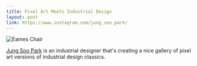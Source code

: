 ```yaml
---
title: Pixel Art Meets Industrial Design
layout: post
link: https://www.instagram.com/jung_soo_park/
---
```


![Eames Chair](http://carloscuellar.net/images/pixelart_eames.png)

[Jung Soo Park](http://www.jungsoopark.com/) is an industrial designer that's creating a nice gallery of pixel art versions of industrial design classics.

